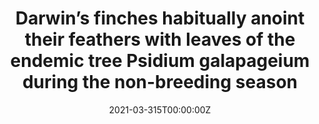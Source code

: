 ---
abstract: ''

authors:
- Sabine Tebbich
- Timo Schwemhofer
- Barbara Fischer
- Courney Pike
date: "2021-03-315T00:00:00Z"
doi: ""
featured: false
image:
  caption: ''
  focal_point: ""
  preview_only: false
projects: []
publication: 'Ethology'
publication_short: ""
publication_types:
- "2"
publishDate: "2021-03-31T00:00:00Z"
slides: 
summary: 
tags:
- Source Themes
title: "Darwin’s finches habitually anoint their feathers with leaves of the endemic tree Psidium galapageium during the non-breeding season"
links:
- name: URL
  url: https://onlinelibrary.wiley.com/doi/10.1111/eth.13153
url_pdf: ''
url_code: ''
url_dataset: ''
url_poster: ''
url_project: ''
url_slides: ''
url_source: ''
url_video: ''
---